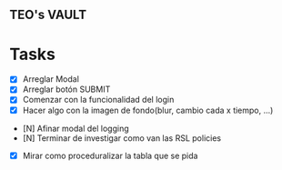 ## TEO's VAULT
# Tasks

- [x] Arreglar Modal
- [x] Arreglar botón SUBMIT
- [x] Comenzar con la funcionalidad del login
- [x] Hacer algo con la imagen de fondo(blur, cambio cada x tiempo, ...)
- [N] Afinar modal del logging
- [N] Terminar de investigar como van las RSL policies
- [x] Mirar como proceduralizar la tabla que se pida

